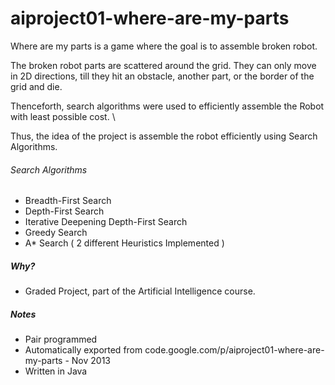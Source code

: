 # aiproject01-where-are-my-parts
Where are my parts is a game where the goal is to assemble broken robot.

The broken robot parts are scattered around the grid. They can only move in 2D directions, till they hit an obstacle, another part, or the border of the grid and die. 

Thenceforth, search algorithms were used to efficiently assemble the Robot with least possible cost. \\

Thus, the idea of the project is assemble the robot efficiently using Search Algorithms.

###### Search Algorithms
* Breadth-First Search
* Depth-First Search
* Iterative Deepening Depth-First Search
* Greedy Search
* A* Search ( 2 different Heuristics Implemented )

##### Why?
* Graded Project, part of the Artificial Intelligence course.

##### Notes
* Pair programmed
* Automatically exported from code.google.com/p/aiproject01-where-are-my-parts - Nov 2013
* Written in Java

